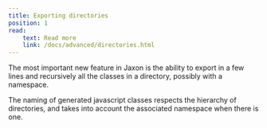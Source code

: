 ```yaml
---
title: Exporting directories
position: 1
read:
    text: Read more
    link: /docs/advanced/directories.html
---
```


The most important new feature in Jaxon is the ability to export in a few lines and recursively all the classes in a directory, possibly with a namespace.

The naming of generated javascript classes respects the hierarchy of directories, and takes into account the associated namespace when there is one.
